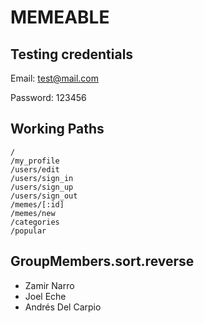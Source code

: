 # MEMEABLE

## Testing credentials

Email: test@mail.com

Password: 123456

## Working Paths

```
/
/my_profile
/users/edit
/users/sign_in
/users/sign_up
/users/sign_out
/memes/[:id]
/memes/new
/categories
/popular
```

## GroupMembers.sort.reverse

- Zamir Narro
- Joel Eche
- Andrés Del Carpio
